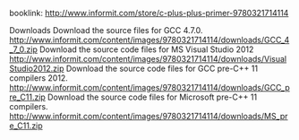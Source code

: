 booklink: http://www.informit.com/store/c-plus-plus-primer-9780321714114

Downloads
Download the source files for GCC 4.7.0.
http://www.informit.com/content/images/9780321714114/downloads/GCC_4_7_0.zip
Download the source code files for MS Visual Studio 2012
http://www.informit.com/content/images/9780321714114/downloads/VisualStudio2012.zip
Download the source code files for GCC pre-C++ 11 compilers 2012.
http://www.informit.com/content/images/9780321714114/downloads/GCC_pre_C11.zip
Download the source code files for Microsoft pre-C++ 11 compilers.
http://www.informit.com/content/images/9780321714114/downloads/MS_pre_C11.zip
